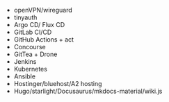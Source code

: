 - openVPN/wireguard
- tinyauth
- Argo CD/ Flux CD
- GitLab CI/CD
- GitHub Actions + act
- Concourse
- GitTea + Drone
- Jenkins
- Kubernetes
- Ansible
- Hostinger/bluehost/A2 hosting
- Hugo/starlight/Docusaurus/mkdocs-material/wiki.js